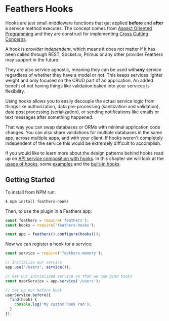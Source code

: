 # Feathers Hooks

Hooks are just small middleware functions that get applied **before** and **after** a service method executes. The concept comes from [Aspect Oriented Programming](https://en.wikipedia.org/wiki/Aspect-oriented_programming) and they are construct for implementing [Cross Cutting Concerns](https://en.wikipedia.org/wiki/Cross-cutting_concern).

A hook is *provider independent*, which means it does not matter if it has been called through REST, Socket.io, Primus or any other provider Feathers may support in the future.

They are also service agnostic, meaning they can be used with ​**any**​ service regardless of whether they have a model or not. This keeps services lighter weight and only focused on the CRUD part of an application. An added benefit of not having things like validation baked into your services is flexibility. 

Using hooks allows you to easily decouple the actual service logic from things like authorization, data pre-processing (sanitization and validation), data post processing (serialization), or sending notifications like emails or text messages after something happened.

That way you can swap databases or ORMs with minimal application code changes. You can also share validations for multiple databases in the same app, across multiple apps, and with your client. If hooks weren't completely independent of the service this would be extremely difficult to accomplish.

If you would like to learn more about the design patterns behind hooks read up on [API service composition with hooks](https://medium.com/all-about-feathersjs/api-service-composition-with-hooks-47af13aa6c01). In this chapter we will look at the [usage of hooks](usage.md), some [examples](examples.md) and the [built-in hooks](bundled.md).

## Getting Started

To install from NPM run:

```bash
$ npm install feathers-hooks
```

Then, to use the plugin in a Feathers app:

```javascript
const feathers = require('feathers');
const hooks = require('feathers-hooks');

const app = feathers().configure(hooks());
```

Now we can register a hook for a service:

```javascript
const service = require('feathers-memory');

// Initialize our service
app.use('/users', service());

// Get our initialized service so that we can bind hooks
const userService = app.service('/users');

// Set up our before hook
userService.before({
  find(hook) {
    console.log('My custom hook ran');
  }
});
```
